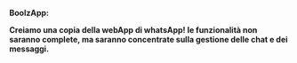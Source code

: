 <b>BoolzApp:

Creiamo una copia della webApp di whatsApp! le funzionalità non saranno complete, ma saranno concentrate sulla gestione delle chat e dei messaggi.
